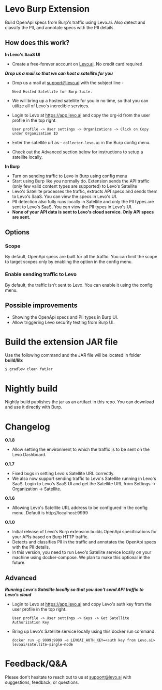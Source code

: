 # Levo Burp Extension
Build OpenApi specs from Burp's traffic using Levo.ai. Also detect and classify the PII,
and annotate specs with the PII details.

## How does this work?
**In Levo's SaaS UI**
* Create a free-forever account on [Levo.ai](https://levo.ai). No credit card required.

***Drop us a mail so that we can host a satellite for you***
* Drop us a mail at support@levo.ai with the subject line - 

    `Need Hosted Satellite for Burp Suite.`
* We will bring up a hosted satellite for you in no time, so that you can utilize all of Levo's incredible services.
* Login to Levo at https://app.levo.ai and copy the org-id from the user profile in the top right.

  `User profile -> User settings -> Organizations -> Click on Copy under Organization ID`
* Enter the satellite url as - `collector.levo.ai` in the Burp config menu.
* Check out the Advanced section below for instructions to setup a satellite locally.

**In Burp**
* Turn on sending traffic to Levo in Burp using config menu
* Start using Burp like you normally do. Extension sends the API traffic (only few valid content types are supported)
  to Levo's Satellite
* Levo's Satellite processes the traffic, extracts API specs and sends them to Levo's SaaS.
  You can view the specs in Levo's UI.
* PII detection also fully runs locally in Satellite and only the PII types are sent to Levo's SaaS.
  You can view the PII types in Levo's UI.
* **None of your API data is sent to Levo's cloud service. Only API specs are sent.**

## Options

### Scope
By default, OpenApi specs are built for all the traffic. 
You can limit the scope to target scopes only by enabling the option in the config menu.

### Enable sending traffic to Levo
By default, the traffic isn't sent to Levo. You can enable it using the config menu.

## Possible improvements
* Showing the OpenApi specs and PII types in Burp UI.
* Allow triggering Levo security testing from Burp UI.

# Build the extension JAR file

Use the following command and the JAR file will be located in folder **build/lib**:

```
$ gradlew clean fatJar
```

# Nightly build
Nightly build publishes the jar as an artifact in this repo. You can download and use it directly with Burp.

# Changelog

**0.1.8**
 * Allow setting the environment to which the traffic is to be sent on the Levo Dashboard.

**0.1.7**
 * Fixed bugs in setting Levo's Satellite URL correctly.
 * We also now support sending traffic to Levo's Satellite running in Levo's SaaS. Login to Levo's SaaS UI
   and get the Satellite URL from Settings -> Organization -> Satellite.

**0.1.6**
 * Allowing Levo's Satellite URL address to be configured in the config menu. Default is http://localhost:9999

**0.1.0**
 * Initial release of Levo's Burp extension builds OpenApi specifications for your APIs based on Burp HTTP traffic.
 * Detects and classifies PII in the traffic and annotates the OpenApi specs with the PII details.
 * In this version, you need to run Levo's Satellite service locally on your machine using docker-compose. We plan to
   make this optional in the future.

## Advanced

***Running Levo's Satellite locally so that you don't send API traffic to Levo's cloud***
* Login to Levo at https://app.levo.ai and copy Levo's auth key from the user profile in the top right.

  `User profile -> User settings -> Keys -> Get Satellite Authorization Key`

* Bring up Levo's Satellite service locally using this docker run command.

  `docker run -p 9999:9999 -e LEVOAI_AUTH_KEY=<auth key from Levo.ai> levoai/satellite-single-node`

# Feedback/Q&A
Please don't hesitate to reach out to us at support@levo.ai with suggestions, feedback, or questions.
